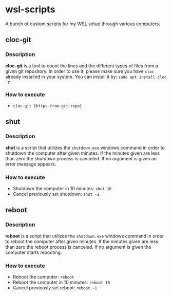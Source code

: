 # wsl-scripts
A bunch of custom scripts for my WSL setup through various computers.

## cloc-git 

### Description

**cloc-git** is a tool to count the lines and the different types of files from a given git repository. In order to use it, please make sure you have <code>cloc</code> already installed in your system. You can install it by: <code>sudo apt install cloc -y</code> <br/>

### How to execute

- <code>cloc-git {https-from-git-repo}</code>

## shut

### Description

**shut** is a script that utilizes the <code>shutdown.exe</code> windows command in order to shutdown the computer after given minutes. If the minutes given are less than zero the shutdown process is canceled. If no argument is given an error message appears. 

### How to execute

- Shutdown the computer in 10 minutes: <code>shut 10</code>
- Cancel previously set shutdown: <code>shut -1</code>

## reboot

### Description

**reboot** is a script that utilizes the <code>shutdown.exe</code> windows command in order to reboot the computer after given minutes. If the minutes given are less than zero the reboot process is canceled. If no argument is given the computer starts rebooting. 

### How to execute

- Reboot the computer: <code>reboot</code>
- Reboot the computer in 10 minutes: <code>reboot 10</code>
- Cancel previously set reboot: <code>reboot -1</code>
